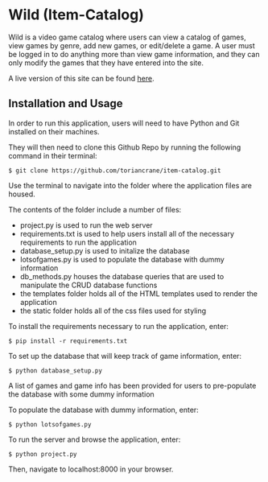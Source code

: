 # Wild (Item-Catalog)
Wild is a video game catalog where users can view a catalog of games, view games by genre, add new games, or edit/delete a game. A user must be logged in to do anything more than view game information, and they can only modify the games that they have entered into the site.

A live version of this site can be found [here](http://wildapp.herokuapp.com/games/).

## Installation and Usage
In order to run this application, users will need to have Python and Git installed on their machines.

They will then need to clone this Github Repo by running the following command in their terminal:

    $ git clone https://github.com/toriancrane/item-catalog.git

Use the terminal to navigate into the folder where the application files are housed.

The contents of the folder include a number of files:

* project.py is used to run the web server
* requirements.txt is used to help users install all of the necessary requirements to run the application
* database_setup.py is used to initalize the database
* lotsofgames.py is used to populate the database with dummy information
* db_methods.py houses the database queries that are used to manipulate the CRUD database functions
* the templates folder holds all of the HTML templates used to render the application
* the static folder holds all of the css files used for styling

To install the requirements necessary to run the application, enter:

    $ pip install -r requirements.txt

To set up the database that will keep track of game information, enter:

    $ python database_setup.py

A list of games and game info has been provided for users to pre-populate the database with some dummy information

To populate the database with dummy information, enter:

    $ python lotsofgames.py

To run the server and browse the application, enter:

    $ python project.py

Then, navigate to localhost:8000 in your browser.
